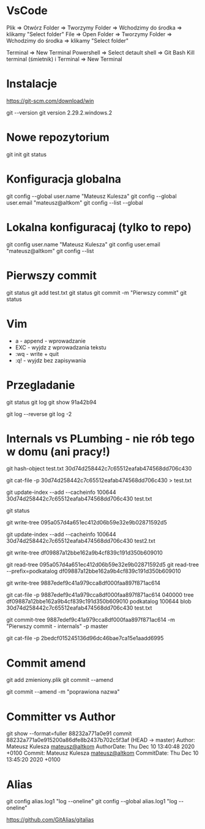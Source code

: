 
# VsCode
Plik => Otwórz Folder => Tworzymy Folder => Wchodzimy do środka => klikamy "Select folder"
File => Open Folder => Tworzymy Folder => Wchodzimy do środka => klikamy "Select folder"

Terminal => New Terminal
Powershell => Select detault shell => Git Bash
Kill terminal (śmietnik)  i Terminal => New Terminal

# Instalacje
https://git-scm.com/download/win

git --version
git version 2.29.2.windows.2

# Nowe repozytorium
git init 
git status

# Konfiguracja globalna
<!-- C:\Users\<nazwa usera>\.gitconfig -->

git config --global user.name "Mateusz Kulesza"
git config --global user.email "mateusz@altkom"
git config --list --global

# Lokalna konfiguracaj (tylko to repo)
<!-- ./.git/config -->
git config user.name "Mateusz Kulesza"
git config user.email "mateusz@altkom"
git config --list

# Pierwszy commit
git status 
git add test.txt
git status
git commit -m "Pierwszy commit"
git status

# Vim 
- a - append - wprowadzanie
- EXC - wyjdz z wprowadzania tekstu
- :wq - write + quit
- :q! - wyjdz bez zapisywania 

# Przegladanie
git status
git log 
git show 91a42b94

git log --reverse
git log -2

# Internals vs PLumbing - nie rób tego w domu (ani pracy!)
<!-- git add -->
git hash-object test.txt
30d74d258442c7c65512eafab474568dd706c430

git cat-file -p 30d74d258442c7c65512eafab474568dd706c430 > test.txt

git update-index --add --cacheinfo 100644 30d74d258442c7c65512eafab474568dd706c430 test.txt

git status

<!-- git commit -->
git write-tree
095a057d4a651ec412d06b59e32e9b02871592d5

<!-- 100644 -- example linux file mode -->

git update-index --add --cacheinfo 100644 30d74d258442c7c65512eafab474568dd706c430 test2.txt

git write-tree
df09887a12bbe162a9b4cf839c191d350b609010

git read-tree 095a057d4a651ec412d06b59e32e9b02871592d5
git read-tree --prefix=podkatalog df09887a12bbe162a9b4cf839c191d350b609010

git write-tree
9887edef9c41a979cca8df000faa897f871ac614

git cat-file -p 9887edef9c41a979cca8df000faa897f871ac614
040000 tree df09887a12bbe162a9b4cf839c191d350b609010    podkatalog
100644 blob 30d74d258442c7c65512eafab474568dd706c430    test.txt

git commit-tree 9887edef9c41a979cca8df000faa897f871ac614 -m "Pierwszy commit - internals" -p master

git cat-file -p 2bedcf015245136d96dc46bae7ca15e1aadd6995
<!-- tree 9887edef9c41a979cca8df000faa897f871ac614
parent f855671c55a8c1e35f974df82128a9e80b896014
author Mateusz Kulesza <mateusz@altkom> 1607599400 +0100
committer Mateusz Kulesza <mateusz@altkom> 1607599400 +0100

Pierwszy commit - internals -->

# Commit amend
git add zmieniony.plik
git commit --amend 
<!-- VIM - poprawiamy message + :wq -->

git commit --amend  -m "poprawiona nazwa"

# Committer vs Author
git show --format=fuller 88232a771a0e91
commit 88232a771a0e915200a86dfe8b2437b702c5f3af (HEAD -> master)
Author:     Mateusz Kulesza <mateusz@altkom>
AuthorDate: Thu Dec 10 13:40:48 2020 +0100
Commit:     Mateusz Kulesza <mateusz@altkom>
CommitDate: Thu Dec 10 13:45:20 2020 +0100

# Alias
git config alias.log1 "log --oneline"
git config --global alias.log1 "log --oneline"

https://github.com/GitAlias/gitalias